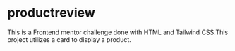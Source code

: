 # productreview
This is a Frontend mentor challenge done with HTML and Tailwind CSS.This project utilizes a card to display a product.
